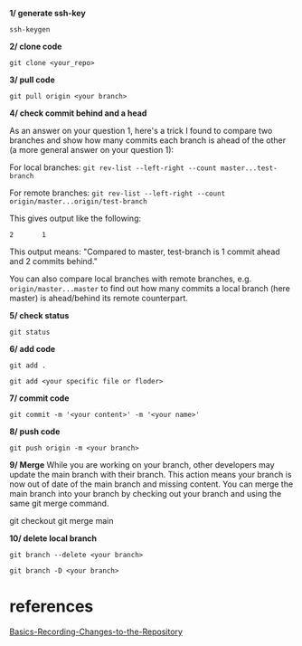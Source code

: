 **1/ generate ssh-key**

    ssh-keygen

**2/ clone code**
  
    git clone <your_repo>
  
**3/ pull code**
  
    git pull origin <your branch>

**4/ check commit behind and a head**
  
As an answer on your question 1, here's a trick I found to compare two branches and show how many commits each branch is ahead of the other (a more general answer on your question 1):

For local branches: `git rev-list --left-right --count master...test-branch`

For remote branches: `git rev-list --left-right --count origin/master...origin/test-branch`

This gives output like the following:

`2       1`

This output means: "Compared to master, test-branch is 1 commit ahead and 2 commits behind."

You can also compare local branches with remote branches, e.g. `origin/master...master` to find out how many commits a local branch (here master) is ahead/behind its remote counterpart.

**5/ check status**
  
    git status

**6/ add code**
  
    git add .
  
    git add <your specific file or floder>
    
**7/ commit code**
  
    git commit -m '<your content>' -m '<your name>'

**8/ push code**
  
    git push origin -m <your branch>
    
**9/ Merge**
While you are working on your branch, other developers may update the main branch with their branch. This action means your branch is now out of date of the main branch and missing content. You can merge the main branch into your branch by checking out your branch and using the same git merge command.

git checkout <branch name>
git merge main

**10/ delete local branch**

    git branch --delete <your branch>
    
    git branch -D <your branch>

# references

[Basics-Recording-Changes-to-the-Repository](https://git-scm.com/book/en/v2/Git-Basics-Recording-Changes-to-the-Repository)
